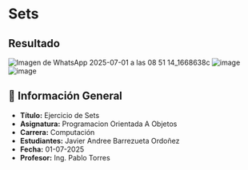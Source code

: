 
# Sets
## Resultado

![Imagen de WhatsApp 2025-07-01 a las 08 51 14_1668638c](https://github.com/user-attachments/assets/941803f1-7922-44c0-8985-3ad284ff4bcb)
![image](https://github.com/user-attachments/assets/d11f1507-104e-4b43-ad97-4aa6213a3e62)
![image](https://github.com/user-attachments/assets/2dfaa376-3690-4230-b4c2-b20773165b62)


## 📌 Información General

- **Título:** Ejercicio de Sets 
- **Asignatura:** Programacion Orientada A Objetos
- **Carrera:** Computación
- **Estudiantes:** Javier Andree Barrezueta Ordoñez
- **Fecha:** 01-07-2025
- **Profesor:** Ing. Pablo Torres
